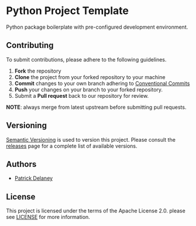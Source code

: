 Python Project Template
=======================

Python package boilerplate with pre-configured development environment.

## Contributing

To submit contributions, please adhere to the following guidelines.

 1. **Fork** the repository
 2. **Clone** the project from your forked repository to your machine
 3. **Commit** changes to your own branch adhering to [Conventional Commits][1]
 4. **Push** your changes on your branch to your forked repository.
 5. Submit a **Pull request** back to our repository for review.

**NOTE**: always merge from latest upstream before submitting pull requests.

## Versioning
[Semantic Versioning][2] is used to version this project.
Please consult the [releases][3]
page for a complete list of available versions.

## Authors

* [Patrick Delaney][4]

## License

This project is licensed under the terms of the Apache License 2.0.
please see [LICENSE](LICENSE.md) for more information.

[1]: https://www.conventionalcommits.org/en/v1.0.0-beta.4/#specification
[2]: https://www.semver.org/
[3]: https://github.com/ptdel/python_project_template/releases
[4]: https://github.com/ptdel
